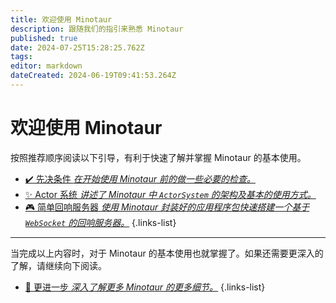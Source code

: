 ```yaml
---
title: 欢迎使用 Minotaur
description: 跟随我们的指引来熟悉 Minotaur
published: true
date: 2024-07-25T15:28:25.762Z
tags: 
editor: markdown
dateCreated: 2024-06-19T09:41:53.264Z
---
```


# 欢迎使用 Minotaur
按照推荐顺序阅读以下引导，有利于快速了解并掌握 Minotaur 的基本使用。

- [✔️ 先决条件 *在开始使用 Minotaur 前的做一些必要的检查。*](/guide/prerequisites)
- [✨ Actor 系统 *讲述了 Minotaur 中 `ActorSystem` 的架构及基本的使用方式。*](/guide/actor-system)
- [🎮 简单回响服务器 *使用 Minotaur 封装好的应用程序包快速搭建一个基于 `WebSocket` 的回响服务器。*](/guide/websocket-echo-server)
{.links-list}

***
当完成以上内容时，对于 Minotaur 的基本使用也就掌握了。如果还需要更深入的了解，请继续向下阅读。

- [🔎 更进一步 *深入了解更多 Minotaur 的更多细节。*](/basic)
{.links-list}
